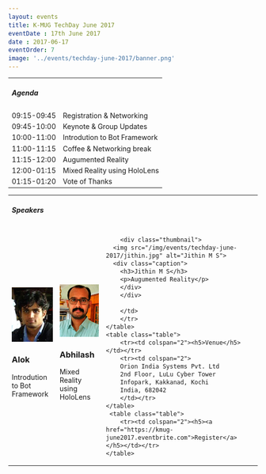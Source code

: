 ```yaml
---
layout: events
title: K-MUG TechDay June 2017
eventDate : 17th June 2017
date : 2017-06-17
eventOrder: 7
image: '../events/techday-june-2017/banner.png'
---
```

<div class="col-lg-10 col-lg-offset-1 text-center">
    <table class="table">
        <tr><td colspan="2"><h5>Agenda</h5></td></tr>
        <tr><td class="col-md-6">09:15-09:45</td><td class="col-md-6">Registration &amp; Networking</td></tr>
        <tr><td class="col-md-6">09:45-10:00</td><td class="col-md-6">Keynote &amp; Group Updates</td></tr>
        <tr><td class="col-md-6">10:00-11:00</td><td class="col-md-6">Introdution to Bot Framework</td></tr>
        <tr><td class="col-md-6">11:00-11:15</td><td class="col-md-6">Coffee &amp; Networking break</td></tr>
        <tr><td class="col-md-6">11:15-12:00</td><td class="col-md-6">Augumented Reality</td></tr>
        <tr><td class="col-md-6">12:00-01:15</td><td class="col-md-6">Mixed Reality using HoloLens</td></tr>
        <tr><td class="col-md-6">01:15-01:20</td><td class="col-md-6">Vote of Thanks</td></tr>
    </table>
    <table class="table">
        <tr><td colspan="3"><h5>Speakers</h5></td></tr>
        <tr>
        <td class="col-md-4">
            <div class="thumbnail">
      <img src="/img/events/techday-june-2017/alok.jpg" alt="Alok">
      <div class="caption">
        <h3>Alok</h3>
        <p>Introdution to Bot Framework</p>
        </div>
        </div>
        </td>
        <td class="col-md-4">
            <div class="thumbnail">
      <img src="/img/events/techday-june-2017/abhilash.jpg" alt="Abhilash Ashok">
      <div class="caption">
        <h3>Abhilash</h3>
        <p>Mixed Reality using HoloLens</p>
        </div>
        </div>
        </td>
        <td class="col-md-4">
        
        <div class="thumbnail">
      <img src="/img/events/techday-june-2017/jithin.jpg" alt="Jithin M S">
      <div class="caption">
        <h3>Jithin M S</h3>
        <p>Augumented Reality</p>
        </div>
        </div>
        
        </td>
        </tr>
    </table>
    <table class="table">
        <tr><td colspan="2"><h5>Venue</h5></td></tr>
        <tr><td colspan="2">
        Orion India Systems Pvt. Ltd
        2nd Floor, LuLu Cyber Tower
        Infopark, Kakkanad, Kochi
        India, 682042
        </td></tr>
    </table>
     <table class="table">
        <tr><td colspan="2"><h5><a href="https://kmug-june2017.eventbrite.com">Register</a></h5></td></tr>
    </table>
</div>
